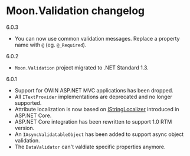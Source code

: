 # Moon.Validation changelog

6.0.3

- You can now use common validation messages. Replace a property name with `@` (eg. `@_Required`).

6.0.2

- `Moon.Validation` project migrated to .NET Standard 1.3.

6.0.1

- Support for OWIN ASP.NET MVC applications has been dropped.
- All `ITextProvider` implementations are deprecated and no longer supported.
- Attribute localization is now based on [IStringLocalizer](https://docs.asp.net/projects/api/en/latest/autoapi/Microsoft/Extensions/Localization/IStringLocalizer/) introduced in ASP.NET Core.
- ASP.NET Core integration has been rewritten to support 1.0 RTM version.
- An `IAsyncValidatableObject` has been added to support async object validation.
- The `DataValidator` can't valdiate specific properties anymore.